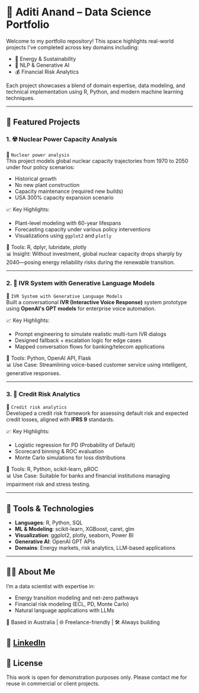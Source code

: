 # 🚀 Aditi Anand – Data Science Portfolio

Welcome to my portfolio repository! This space highlights real-world projects I've completed across key domains including:

- 🌱 Energy & Sustainability
- 🧠 NLP & Generative AI
- 💰 Financial Risk Analytics

Each project showcases a blend of domain expertise, data modeling, and technical implementation using R, Python, and modern machine learning techniques.

---

## 📂 Featured Projects

### 1. ☢️ Nuclear Power Capacity Analysis
📁 `Nuclear power analysis`  
This project models global nuclear capacity trajectories from 1970 to 2050 under four policy scenarios:

- Historical growth
- No new plant construction
- Capacity maintenance (required new builds)
- USA 300% capacity expansion scenario

📈 Key Highlights:
- Plant-level modeling with 60-year lifespans  
- Forecasting capacity under various policy interventions  
- Visualizations using `ggplot2` and `plotly`

🔧 Tools: R, dplyr, lubridate, plotly  
📊 Insight: Without investment, global nuclear capacity drops sharply by 2040—posing energy reliability risks during the renewable transition.

---

### 2. 💬 IVR System with Generative Language Models
📁 `IVR System with Generative Language Models`  
Built a conversational **IVR (Interactive Voice Response)** system prototype using **OpenAI's GPT models** for enterprise voice automation.

📈 Key Highlights:
- Prompt engineering to simulate realistic multi-turn IVR dialogs  
- Designed fallback + escalation logic for edge cases  
- Mapped conversation flows for banking/telecom applications

🔧 Tools: Python, OpenAI API, Flask  
📊 Use Case: Streamlining voice-based customer service using intelligent, generative responses.

---

### 3. 💼 Credit Risk Analytics
📁 `Credit risk analytics`  
Developed a credit risk framework for assessing default risk and expected credit losses, aligned with **IFRS 9** standards.

📈 Key Highlights:
- Logistic regression for PD (Probability of Default)  
- Scorecard binning & ROC evaluation  
- Monte Carlo simulations for loss distributions

🔧 Tools: R, Python, scikit-learn, pROC  
📊 Use Case: Suitable for banks and financial institutions managing impairment risk and stress testing.

---

## 🧰 Tools & Technologies

- **Languages**: R, Python, SQL  
- **ML & Modeling**: scikit-learn, XGBoost, caret, glm  
- **Visualization**: ggplot2, plotly, seaborn, Power BI  
- **Generative AI**: OpenAI GPT APIs  
- **Domains**: Energy markets, risk analytics, LLM-based applications

---

## 👩‍💻 About Me

I’m a data scientist with expertise in:

- Energy transition modeling and net-zero pathways  
- Financial risk modeling (ECL, PD, Monte Carlo)  
- Natural language applications with LLMs

📍 Based in Australia | 🌐 Freelance-friendly | 🛠 Always building

🔗 [LinkedIn](https://www.linkedin.com/in/aditianand03/)
---

## 📄 License

This work is open for demonstration purposes only. Please contact me for reuse in commercial or client projects.
